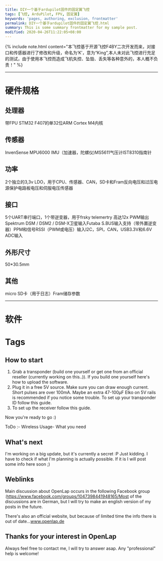 ```yaml
---
title: DIY一个基于ardupilot固件的固定翼飞控
tags: [飞控, ArduPilot, FPV, 固定翼]
keywords: 'pages, authoring, exclusion, frontmatter'
permalink: DIY一个基于ardupilot固件的固定翼飞控.html
summary: This is some summary frontmatter for my sample post.
modified: 2020-04-26T11:22:05+08:00
---
```


{% include note.html content="本飞控基于开源飞控F4BY二次开发而来，对接口和传感器进行了修改和升级，命名为‘K’，意为“King”,本人未对此飞控进行充足的测试，由于使用本飞控而造成飞机失控、坠毁、丢失等各种意外的，本人概不负责！" %}
***
# 硬件规格
## 处理器
带FPU STM32 F407的单32位ARM Cortex M4内核
## 传感器
InvenSense MPU6000 IMU（加速器，陀螺仪)MS5611气压计IST8310指南针
## 功率
2个独立的3,3v LDO，用于CPU、传感器、CAN，SD卡和Fram反向电压和过压电源保护电路板电压和伺服电压传感器
## 接口
5个UART串行端口，1个带逆变器，用于frsky telemertry
高达12x PWM输出Spektrum DSM / DSM2 / DSM-X卫星输入Futaba S.BUS输入支持（带外置逆变器）PPM和信号RSSI（PWM或电压）输入I2C，SPI，CAN，USB3.3V和6.6V ADC输入
## 外形尺寸
50*30.5mm
## 其他
micro SD卡（用于日志）Fram储存参数

***
# 软件




# Tags





## How to start

1. Grab a transponder (build one yourself or get one from an official reseller (currently working on this..)). If you build one yourself here's how to upload the software.
2. Plug it in a free 5V source. Make sure you can draw enough current. Short pulses are over 100mA. Maybe an extra 47-100µF Elko on 5V rails is recommended if you notice some trouble. To set up your transponder ID follow this guide.
3. To set up the receiver follow this guide.

Now you're ready to go :)

ToDo :- Wireless Usage- What you need


## What's next

I'm working on a big update, but it's currently a secret :P
Just kidding. I have to check if what I'm planning is actually possible. If it is I will post some info here soon ;)

## Weblinks

Main discussion about OpenLap occurs in the following Facebook group :https://www.facebook.com/groups/1047398441948165/Most of the discussions are in German, but I will try to make an english version of my posts in the future.

There's also an official website, but because of limited time the info there is out of date...www.openlap.de

## Thanks for your interest in OpenLap
Always feel free to contact me, I will try to answer asap.
Any "professional" help is welcome!